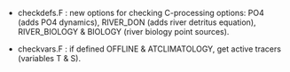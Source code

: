 - checkdefs.F : new options for checking C-processing options: PO4 (adds PO4 dynamics), RIVER_DON (adds river detritus equation), RIVER_BIOLOGY & BIOLOGY (river biology point sources).

- checkvars.F : if defined OFFLINE & ATCLIMATOLOGY, get active tracers (variables T & S).
